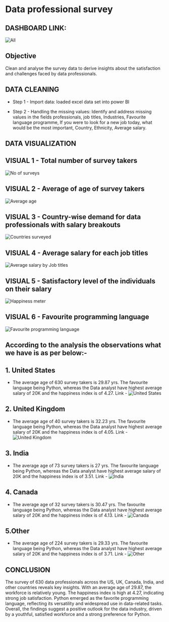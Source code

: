 # Data professional survey 


## DASHBOARD LINK: 

![All](https://github.com/user-attachments/assets/1d550091-65e9-4771-87f7-b0d369f8c6d2)


## Objective
Clean and analyse the survey data to derive insights about the satisfaction and challenges faced by data professionals.

## DATA CLEANING

* Step 1 - Import data: loaded excel data set into power BI

* Step 2 - Handling the missing values: Identify and address missing values in the fields professionals, job titles, Industries, Favourite language programme, If you were to look for a new job today, what would be the most important, Country, Ethnicity, Average salary.

## DATA VISUALIZATION

## VISUAL 1 - Total number of survey takers
![No  of surveys](https://github.com/user-attachments/assets/d2a72b25-2451-4bbf-b0b8-2afd83402a90)

## VISUAL 2 - Average of age of survey takers
![Average age](https://github.com/user-attachments/assets/29879e7d-a398-43c6-bc6c-7855c21af6b2)

## VISUAL 3 - Country-wise demand for data professionals with salary breakouts
![Countries surveyed](https://github.com/user-attachments/assets/c6a7b2c1-f396-4c5f-87c9-03ceae40e0b4)

## VISUAL 4 - Average salary for each job titles
![Average salary by Job titles](https://github.com/user-attachments/assets/c19eb536-cc54-490e-b660-b7c0b72ef448)

## VISUAL 5 - Satisfactory level of the individuals on their salary
![Happiness meter](https://github.com/user-attachments/assets/13b6aaa0-72d2-490e-a268-9bf4247cfb50)

## VISUAL 6 - Favourite programming language
![Favourite  programming language](https://github.com/user-attachments/assets/3ed3e9f5-9878-4562-bcc8-6d7cd032b346)


## According to the analysis the observations what we have is as per below:-


## 1. United States
* The average age of 630 survey takers is 29.87 yrs. The favourite language being Python, whereas the Data analyst have highest average salary of 20K and the happiness index is of 4.27.
Link - ![United States](https://github.com/user-attachments/assets/8299f4e8-97dd-4fc7-bbc5-0326e8e159d2)


## 2. United Kingdom
*  The average age of 40 survey takers is 32.23 yrs. The favourite language being Python, whereas the Data analyst have highest average salary of 20K and the happiness index is of 4.05.
Link - ![United Kingdom](https://github.com/user-attachments/assets/8c005962-0b12-4226-b49f-173bf174f1eb)

## 3. India 
* The average age of 73 survey takers is 27 yrs. The favourite language being Python, whereas the Data analyst have highest average salary of 20K and the happiness index is of 3.51.
Link - ![India](https://github.com/user-attachments/assets/dfb627ea-c8ff-4ff6-952a-4bd1fbb5404c)

## 4. Canada
* The average age of 32 survey takers is 30.47 yrs. The favourite language being Python, whereas the Data analyst have highest average salary of 20K and the happiness index is of 4.13.
Link - ![Canada](https://github.com/user-attachments/assets/eba39e5d-f4ed-43fc-824a-42f28d0f6336)


## 5.Other 
* The average age of 224 survey takers is 29.33 yrs. The favourite language being Python, whereas the Data analyst have highest average salary of 20K and the happiness index is of 3.71.
Link - ![Other](https://github.com/user-attachments/assets/eb3814aa-4045-451a-add3-4ec03d400704)


## CONCLUSION 

The survey of 630 data professionals across the US, UK, Canada, India, and other countries reveals key insights. With an average age of 29.87, the workforce is relatively young. The happiness index is high at 4.27, indicating strong job satisfaction. Python emerged as the favorite programming language, reflecting its versatility and widespread use in data-related tasks. Overall, the findings suggest a positive outlook for the data industry, driven by a youthful, satisfied workforce and a strong preference for Python.
